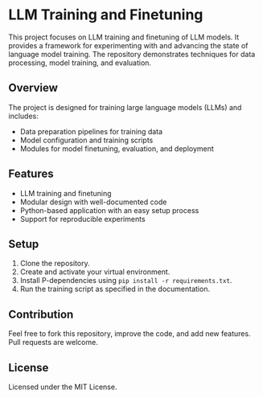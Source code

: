 # LLM Training and Finetuning

This project focuses on LLM training and finetuning of LLM models. It provides a framework for experimenting with and advancing the state of language model training. The repository demonstrates techniques for data processing, model training, and evaluation.

## Overview

The project is designed for training large language models (LLMs) and includes:
- Data preparation pipelines for training data
- Model configuration and training scripts
- Modules for model finetuning, evaluation, and deployment

## Features

- LLM training and finetuning
- Modular design with well-documented code
- Python-based application with an easy setup process
- Support for reproducible experiments

## Setup

1. Clone the repository.
2. Create and activate your virtual environment.
3. Install P\-dependencies using `pip install -r requirements.txt`.
4. Run the training script as specified in the documentation.

## Contribution

Feel free to fork this repository, improve the code, and add new features. Pull requests are welcome.

## License

Licensed under the MIT License.
